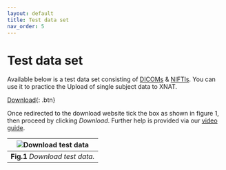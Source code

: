 ```yaml
---
layout: default
title: Test data set
nav_order: 5
---
```


# Test data set


Available below is a test data set consisting of [DICOMs](../Glossary/glossary.md/#DICOM "Digital imaging and communications in medicine") & [NIFTIs](../Glossary/glossary.md/#NIFTI "Neuroimaging informatics technology initiative"). You can use it to practice the Upload of single subject data to XNAT. 


[Download](https://tumde.sharepoint.com/:u:/s/ValNeuroLab/ETIsx8l5EfNKosVV9vO-zjQB7LtfC9Hb6obgoVanH4mRYQ?e=hOCMPr){: .btn} 


Once redirected to the download website tick the box as shown in figure 1, then proceed by clicking *Download*. Further help is provided via our [video guide](../Video_Guide/Upload_Data.md).

| ![Download test data](../../../pics/Download_test_data.png) | 
|:--:| 
| **Fig.1** *Download test data.* |





